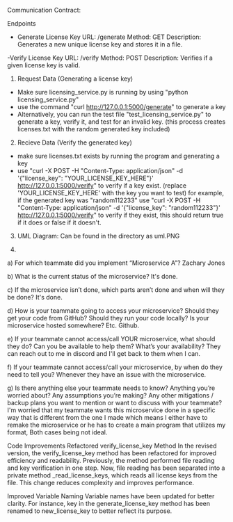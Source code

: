 Communication Contract:

Endpoints

- Generate License Key
URL: /generate
Method: GET
Description: Generates a new unique license key and stores it in a file.

-Verify License Key
URL: /verify
Method: POST
Description: Verifies if a given license key is valid.

1. Request Data (Generating a license key)
- Make sure licensing_service.py is running by using "python licensing_service.py"
- use the command "curl http://127.0.0.1:5000/generate" to generate a key
- Alternatively, you can run the test file "test_licensing_service.py" to generate a key, verify it, and test for an invalid key. (this process creates licenses.txt with the random generated key included)


2. Recieve Data (Verify the generated key)
- make sure licenses.txt exists by running the program and generating a key
- use "curl -X POST -H "Content-Type: application/json" -d '{"license_key": "YOUR_LICENSE_KEY_HERE"}' http://127.0.0.1:5000/verify"
  to verify if a key exist. (replace 'YOUR_LICENSE_KEY_HERE' with the key you want to test)
  for example, if the generated key was "random112233" use "curl -X POST -H "Content-Type: application/json" -d '{"license_key": "random112233"}' http://127.0.0.1:5000/verify"
  to verify if they exist, this should return true if it does or false if it doesn't.

3. UML Diagram:
   Can be found in the directory as uml.PNG

4.
a) For which teammate did you implement “Microservice A”?
Zachary Jones

b) What is the current status of the microservice? 
It's done.

c) If the microservice isn’t done, which parts aren’t done and when will they be done?
It's done.

d) How is your teammate going to access your microservice? Should they get your code from GitHub? Should they run your code locally? Is your microservice hosted somewhere? Etc.
Github.

e) If your teammate cannot access/call YOUR microservice, what should they do? Can you be available to help them? What’s your availability?
They can reach out to me in discord and I'll get back to them when I can.

f) If your teammate cannot access/call your microservice, by when do they need to tell you?
Whenever they have an issue with the microservice.

g) Is there anything else your teammate needs to know? Anything you’re worried about? Any assumptions you’re making? Any other mitigations / backup plans you want to mention or want to discuss with your teammate?
I'm worried that my teammate wants this microservice done in a specific way that is different from the one I made which means I either have to remake the microservice or he has to create a main program that utilizes my format, Both cases being not ideal.


Code Improvements
Refactored verify_license_key Method
In the revised version, the verify_license_key method has been refactored for improved efficiency and readability. Previously, the method performed file reading and key verification in one step. Now, file reading has been separated into a private method _read_license_keys, which reads all license keys from the file. This change reduces complexity and improves performance.

Improved Variable Naming
Variable names have been updated for better clarity. For instance, key in the generate_license_key method has been renamed to new_license_key to better reflect its purpose.


